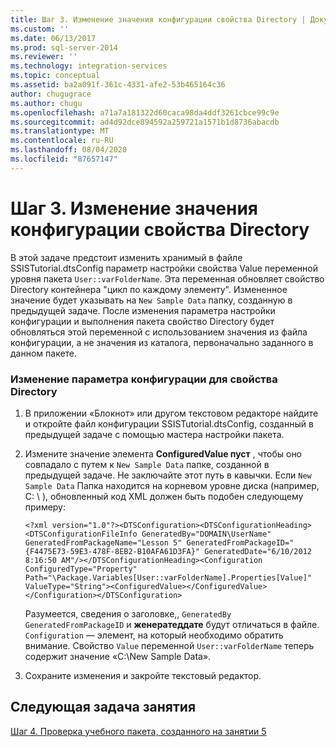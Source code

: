 ```yaml
---
title: Шаг 3. Изменение значения конфигурации свойства Directory | Документы Майкрософт
ms.custom: ''
ms.date: 06/13/2017
ms.prod: sql-server-2014
ms.reviewer: ''
ms.technology: integration-services
ms.topic: conceptual
ms.assetid: ba2a091f-361c-4331-afe2-53b465164c36
author: chugugrace
ms.author: chugu
ms.openlocfilehash: a71a7a181322d60caca98da4ddf3261cbce99c9e
ms.sourcegitcommit: ad4d92dce894592a259721a1571b1d8736abacdb
ms.translationtype: MT
ms.contentlocale: ru-RU
ms.lasthandoff: 08/04/2020
ms.locfileid: "87657147"
---
```

# <a name="step-3-modifying-the-directory-property-configuration-value"></a>Шаг 3. Изменение значения конфигурации свойства Directory
  В этой задаче предстоит изменить хранимый в файле SSISTutorial.dtsConfig параметр настройки свойства Value переменной уровня пакета `User::varFolderName`. Эта переменная обновляет свойство Directory контейнера "цикл по каждому элементу". Измененное значение будет указывать на `New Sample Data` папку, созданную в предыдущей задаче. После изменения параметра настройки конфигурации и выполнения пакета свойство Directory будет обновляться этой переменной с использованием значения из файла конфигурации, а не значения из каталога, первоначально заданного в данном пакете.  
  
### <a name="to-modify-the-configuration-setting-of-the-directory-property"></a>Изменение параметра конфигурации для свойства Directory  
  
1.  В приложении «Блокнот» или другом текстовом редакторе найдите и откройте файл конфигурации SSISTutorial.dtsConfig, созданный в предыдущей задаче с помощью мастера настройки пакета.  
  
2.  Измените значение элемента **ConfiguredValue пуст** , чтобы оно совпадало с путем к `New Sample Data` папке, созданной в предыдущей задаче. Не заключайте этот путь в кавычки. Если `New Sample Data` Папка находится на корневом уровне диска (например, C: \\ ), обновленный код XML должен быть подобен следующему примеру:  
  
     `<?xml version="1.0"?><DTSConfiguration><DTSConfigurationHeading><DTSConfigurationFileInfo GeneratedBy="DOMAIN\UserName" GeneratedFromPackageName="Lesson 5" GeneratedFromPackageID="{F4475E73-59E3-478F-8EB2-B10AFA61D3FA}" GeneratedDate="6/10/2012 8:16:50 AM"/></DTSConfigurationHeading><Configuration ConfiguredType="Property" Path="\Package.Variables[User::varFolderName].Properties[Value]" ValueType="String"><ConfiguredValue></ConfiguredValue></Configuration></DTSConfiguration>`  
  
     Разумеется, сведения о заголовке,, `GeneratedBy` `GeneratedFromPackageID` и **женератеддате** будут отличаться в файле. `Configuration` — элемент, на который необходимо обратить внимание. Свойство `Value` переменной `User::varFolderName` теперь содержит значение «C:\New Sample Data».  
  
3.  Сохраните изменения и закройте текстовый редактор.  
  
## <a name="next-task-in-lesson"></a>Следующая задача занятия  
 [Шаг 4. Проверка учебного пакета, созданного на занятии 5](../integration-services/lesson-5-4-testing-the-lesson-5-tutorial-package.md)  
  
  
